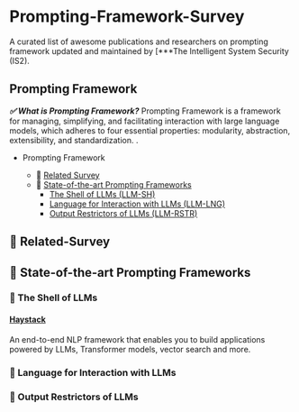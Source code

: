 # Prompting-Framework-Survey
A curated list of awesome publications and researchers on prompting framework updated and maintained by [***The Intelligent System Security (IS2).

## Prompting Framework

***✅ What is Prompting Framework?*** Prompting Framework is a framework for managing, simplifying, and facilitating interaction with large language models, which adheres to four essential properties: modularity, abstraction, extensibility, and standardization. .


- Prompting Framework

  * 🌟 [Related Survey](#Related-Survey)
  * 🌟 [State-of-the-art Prompting Frameworks](#State-of-the-art-Prompting-Frameworks)
    + [The Shell of LLMs (LLM-SH)](#The-Shell-of-LLMs)
    + [Language for Interaction with LLMs (LLM-LNG)](#Language-for-Interaction-with-LLMs)
    + [Output Restrictors of LLMs (LLM-RSTR)](#Output-Restrictors-of-LLMs)


## 🌟 Related-Survey


## 🌟 State-of-the-art Prompting Frameworks
### 💫 The Shell of LLMs
####  [**Haystack**](https://github.com/deepset-ai/haystack) 
An end-to-end NLP framework that enables you to build applications powered by LLMs, Transformer models, vector search and more.




### 💫 Language for Interaction with LLMs

### 💫 Output Restrictors of LLMs


